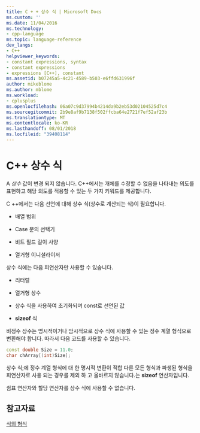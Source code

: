 ```yaml
---
title: C + + 상수 식 | Microsoft Docs
ms.custom: ''
ms.date: 11/04/2016
ms.technology:
- cpp-language
ms.topic: language-reference
dev_langs:
- C++
helpviewer_keywords:
- constant expressions, syntax
- constant expressions
- expressions [C++], constant
ms.assetid: b07245a5-4c21-4589-b503-e6ffd631996f
author: mikeblome
ms.author: mblome
ms.workload:
- cplusplus
ms.openlocfilehash: 06a07c9d37994b4214da9b2eb53d02104525d7c4
ms.sourcegitcommit: 2b9e8af9b7138f502ffcba64e2721f7ef52af23b
ms.translationtype: MT
ms.contentlocale: ko-KR
ms.lasthandoff: 08/01/2018
ms.locfileid: "39408114"
---
```

# <a name="c-constant-expressions"></a>C++ 상수 식
A *상수* 값이 변경 되지 않습니다. C++에서는 개체를 수정할 수 없음을 나타내는 의도를 표현하고 해당 의도를 적용할 수 있는 두 가지 키워드를 제공합니다.  
  
C ++에서는 다음 선언에 대해 상수 식(상수로 계산되는 식)이 필요합니다.  
  
 -   배열 범위  
      
 -   Case 문의 선택기  
      
 -   비트 필드 길이 사양  
      
 -   열거형 이니셜라이저  
  
상수 식에는 다음 피연산자만 사용할 수 있습니다.  
  
 -   리터럴  
      
 -   열거형 상수  
      
 -   상수 식을 사용하여 초기화되며 const로 선언된 값  
      
 -   **sizeof** 식  
  
비정수 상수는 명시적이거나 암시적으로 상수 식에 사용할 수 있는 정수 계열 형식으로 변환해야 합니다. 따라서 다음 코드를 사용할 수 있습니다.  
  
```cpp 
const double Size = 11.0;  
char chArray[(int)Size];  
```  
  
상수 식;에 정수 계열 형식에 대 한 명시적 변환이 적합 다른 모든 형식과 파생된 형식을 피연산자로 사용 되는 경우를 제외 하 고 올바르지 않습니다.는 **sizeof** 연산자입니다.  
  
쉼표 연산자와 할당 연산자를 상수 식에 사용할 수 없습니다.  
  
## <a name="see-also"></a>참고자료  
 [식의 형식](../cpp/types-of-expressions.md)